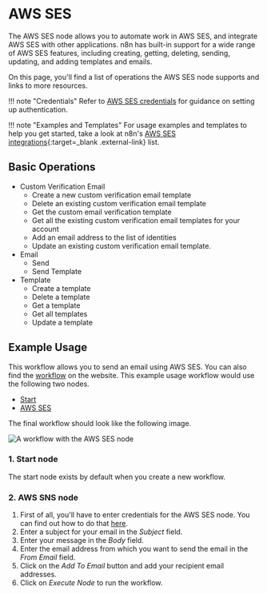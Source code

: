 # AWS SES

The AWS SES node allows you to automate work in AWS SES, and integrate AWS SES with other applications. n8n has built-in support for a wide range of AWS SES features, including creating, getting, deleting, sending, updating, and adding templates and emails.

On this page, you'll find a list of operations the AWS SES node supports and links to more resources.

!!! note "Credentials"
  Refer to [AWS SES credentials](https://docs.n8n.io/integrations/builtin/credentials/aws/) for guidance on setting up authentication. 

!!! note "Examples and Templates"
  For usage examples and templates to help you get started, take a look at n8n's [AWS SES integrations](https://n8n.io/integrations/aws-ses/){:target=_blank .external-link} list.


## Basic Operations

* Custom Verification Email
    * Create a new custom verification email template
    * Delete an existing custom verification email template
    * Get the custom email verification template
    * Get all the existing custom verification email templates for your account
    * Add an email address to the list of identities
    * Update an existing custom verification email template.
* Email
    * Send
    * Send Template
* Template
    * Create a template
    * Delete a template
    * Get a template
    * Get all templates
    * Update a template

## Example Usage

This workflow allows you to send an email using AWS SES. You can also find the [workflow](https://n8n.io/workflows/507) on the website. This example usage workflow would use the following two nodes.
- [Start](/integrations/builtin/core-nodes/n8n-nodes-base.start/)
- [AWS SES]()

The final workflow should look like the following image.

![A workflow with the AWS SES node](/_images/integrations/builtin/app-nodes/awsses/workflow.png)

### 1. Start node

The start node exists by default when you create a new workflow.

### 2. AWS SNS node

1. First of all, you'll have to enter credentials for the AWS SES node. You can find out how to do that [here](/integrations/builtin/credentials/aws/).
2. Enter a subject for your email in the *Subject* field.
3. Enter your message in the *Body* field.
4. Enter the email address from which you want to send the email in the *From Email* field.
5. Click on the *Add To Email* button and add your recipient email addresses.
6. Click on *Execute Node* to run the workflow.




